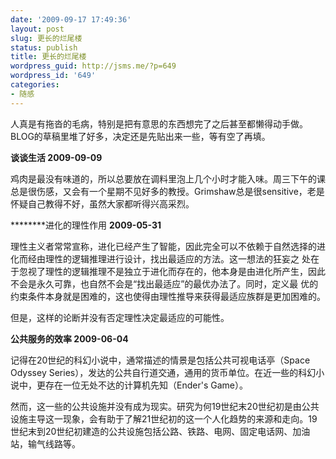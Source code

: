 ```yaml
---
date: '2009-09-17 17:49:36'
layout: post
slug: 更长的烂尾楼
status: publish
title: 更长的烂尾楼
wordpress_guid: http://jsms.me/?p=649
wordpress_id: '649'
categories:
- 随感
---
```


人真是有拖沓的毛病，特别是把有意思的东西想完了之后甚至都懒得动手做。BLOG的草稿里堆了好多，决定还是先贴出来一些，等有空了再填。

**谈谈生活 2009-09-09**

鸡肉是最没有味道的，所以总要放在调料里泡上几个小时才能入味。周三下午的课总是很伤感，又会有一个星期不见好多的教授。Grimshaw总是很sensitive，老是怀疑自己教得不好，虽然大家都听得兴高采烈。

********进化的理性作用 **2009-05-31**

理性主义者常常宣称，进化已经产生了智能，因此完全可以不依赖于自然选择的进化而经由理性的逻辑推理进行设计，找出最适应的方法。这一想法的狂妄之 处在于忽视了理性的逻辑推理不是独立于进化而存在的，他本身是由进化所产生，因此不会是永久可靠，也自然不会是“找出最适应”的最优办法了。同时，定义最 优的约束条件本身就是困难的，这也使得由理性推导来获得最适应族群是更加困难的。

但是，这样的论断并没有否定理性决定最适应的可能性。

**公共服务的效率 2009-06-04**

记得在20世纪的科幻小说中，通常描述的情景是包括公共可视电话亭（Space Odyssey Series），发达的公共自行道交通，通用的货币单位。在近一些的科幻小说中，更存在一位无处不达的计算机先知（Ender's Game）。

然而，这一些的公共设施并没有成为现实。研究为何19世纪末20世纪初是由公共设施主导这一现象，会有助于了解21世纪初的这一个人化趋势的来源和走向。19世纪末到20世纪初建造的公共设施包括公路、铁路、电网、固定电话网、加油站，输气线路等。
